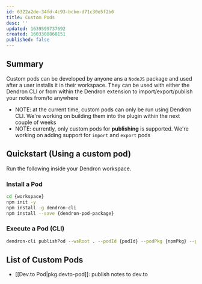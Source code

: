 ```yaml
---
id: 6322a2de-34fd-4c93-bcbe-d71c30e5f2b6
title: Custom Pods
desc: ''
updated: 1639599737692
created: 1603308868151
published: false
---
```

## Summary

<!-- - STATUS: DRAFT
- NOTE: this documentation is for future functionality. It is not currently implemented. Progress can be tracked in this [issue](https://github.com/dendronhq/dendron/issues/286). -->

Custom pods can be developed by anyone ans a `NodeJS` package and used after a user installs it in their workspace. They can be used with either the Dendron CLI or from within the Dendron extension to import/export/publish your notes from/to anywhere

- NOTE: at the current time, custom pods can only be run using Dendron CLI. We're working on building them into the plugin within the next couple of weeks
- NOTE: currently, only custom pods for **publishing** is supported. We're working on adding support for `import` and `export` pods

## Quickstart (Using a custom pod)

Run the following inside your Dendron workspace.

### Install a Pod

```bash
cd {workspace}
npm init -y 
npm install -g dendron-cli
npm install --save {dendron-pod-package}
```

### Execute a Pod (CLI)

```bash
dendron-cli publishPod --wsRoot . --podId {podId} --podPkg {npmPkg} --podSource custom --config {podConfig}
```

## List of Custom Pods

- [[Dev.to Pod|pkg.devto-pod]]: publish notes to dev.to

